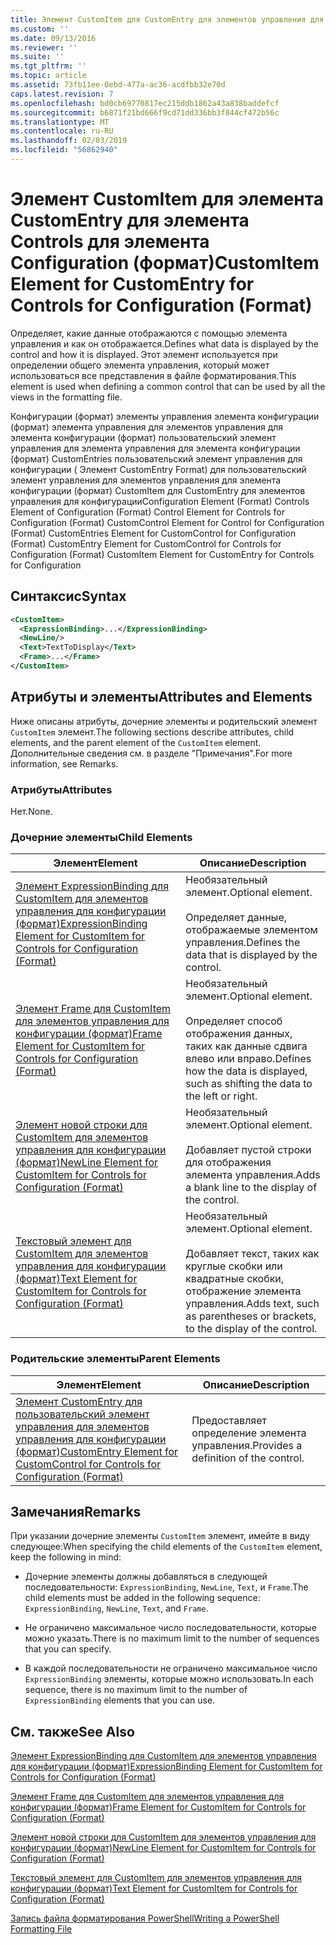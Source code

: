 ```yaml
---
title: Элемент CustomItem для CustomEntry для элементов управления для конфигурации (формат) | Документация Майкрософт
ms.custom: ''
ms.date: 09/13/2016
ms.reviewer: ''
ms.suite: ''
ms.tgt_pltfrm: ''
ms.topic: article
ms.assetid: 73fb11ee-0ebd-477a-ac36-acdfbb32e70d
caps.latest.revision: 7
ms.openlocfilehash: bd0cb69770817ec215ddb1862a43a838baddefcf
ms.sourcegitcommit: b6871f21bd666f9cd71dd336bb3f844cf472b56c
ms.translationtype: MT
ms.contentlocale: ru-RU
ms.lasthandoff: 02/03/2019
ms.locfileid: "56862940"
---
```

# <a name="customitem-element-for-customentry-for-controls-for-configuration-format"></a><span data-ttu-id="ed378-102">Элемент CustomItem для элемента CustomEntry для элемента Controls для элемента Configuration (формат)</span><span class="sxs-lookup"><span data-stu-id="ed378-102">CustomItem Element for CustomEntry for Controls for Configuration (Format)</span></span>

<span data-ttu-id="ed378-103">Определяет, какие данные отображаются с помощью элемента управления и как он отображается.</span><span class="sxs-lookup"><span data-stu-id="ed378-103">Defines what data is displayed by the control and how it is displayed.</span></span> <span data-ttu-id="ed378-104">Этот элемент используется при определении общего элемента управления, который может использоваться все представления в файле форматирования.</span><span class="sxs-lookup"><span data-stu-id="ed378-104">This element is used when defining a common control that can be used by all the views in the formatting file.</span></span>

<span data-ttu-id="ed378-105">Конфигурации (формат) элементы управления элемента конфигурации (формат) элемента управления для элементов управления для элемента конфигурации (формат) пользовательский элемент управления для элемента управления для элемента конфигурации (формат) CustomEntries пользовательский элемент управления для конфигурации ( Элемент CustomEntry Format) для пользовательский элемент управления для элементов управления для элемента конфигурации (формат) CustomItem для CustomEntry для элементов управления для конфигурации</span><span class="sxs-lookup"><span data-stu-id="ed378-105">Configuration Element (Format) Controls Element of Configuration (Format) Control Element for Controls for Configuration (Format) CustomControl Element for Control for Configuration (Format) CustomEntries Element for CustomControl for Configuration (Format) CustomEntry Element for CustomControl for Controls for Configuration (Format) CustomItem Element for CustomEntry for Controls for Configuration</span></span>

## <a name="syntax"></a><span data-ttu-id="ed378-106">Синтаксис</span><span class="sxs-lookup"><span data-stu-id="ed378-106">Syntax</span></span>

```xml
<CustomItem>
  <ExpressionBinding>...</ExpressionBinding>
  <NewLine/>
  <Text>TextToDisplay</Text>
  <Frame>...</Frame>
</CustomItem>
```

## <a name="attributes-and-elements"></a><span data-ttu-id="ed378-107">Атрибуты и элементы</span><span class="sxs-lookup"><span data-stu-id="ed378-107">Attributes and Elements</span></span>

<span data-ttu-id="ed378-108">Ниже описаны атрибуты, дочерние элементы и родительский элемент `CustomItem` элемент.</span><span class="sxs-lookup"><span data-stu-id="ed378-108">The following sections describe attributes, child elements, and the parent element of the `CustomItem` element.</span></span> <span data-ttu-id="ed378-109">Дополнительные сведения см. в разделе "Примечания".</span><span class="sxs-lookup"><span data-stu-id="ed378-109">For more information, see Remarks.</span></span>

### <a name="attributes"></a><span data-ttu-id="ed378-110">Атрибуты</span><span class="sxs-lookup"><span data-stu-id="ed378-110">Attributes</span></span>

<span data-ttu-id="ed378-111">Нет.</span><span class="sxs-lookup"><span data-stu-id="ed378-111">None.</span></span>

### <a name="child-elements"></a><span data-ttu-id="ed378-112">Дочерние элементы</span><span class="sxs-lookup"><span data-stu-id="ed378-112">Child Elements</span></span>

|<span data-ttu-id="ed378-113">Элемент</span><span class="sxs-lookup"><span data-stu-id="ed378-113">Element</span></span>|<span data-ttu-id="ed378-114">Описание</span><span class="sxs-lookup"><span data-stu-id="ed378-114">Description</span></span>|
|-------------|-----------------|
|[<span data-ttu-id="ed378-115">Элемент ExpressionBinding для CustomItem для элементов управления для конфигурации (формат)</span><span class="sxs-lookup"><span data-stu-id="ed378-115">ExpressionBinding Element for CustomItem for Controls for Configuration (Format)</span></span>](./expressionbinding-element-for-customitem-for-controls-for-configuration-format.md)|<span data-ttu-id="ed378-116">Необязательный элемент.</span><span class="sxs-lookup"><span data-stu-id="ed378-116">Optional element.</span></span><br /><br /> <span data-ttu-id="ed378-117">Определяет данные, отображаемые элементом управления.</span><span class="sxs-lookup"><span data-stu-id="ed378-117">Defines the data that is displayed by the control.</span></span>|
|[<span data-ttu-id="ed378-118">Элемент Frame для CustomItem для элементов управления для конфигурации (формат)</span><span class="sxs-lookup"><span data-stu-id="ed378-118">Frame Element for CustomItem for Controls for Configuration (Format)</span></span>](./frame-element-for-customitem-for-controls-for-configuration-format.md)|<span data-ttu-id="ed378-119">Необязательный элемент.</span><span class="sxs-lookup"><span data-stu-id="ed378-119">Optional element.</span></span><br /><br /> <span data-ttu-id="ed378-120">Определяет способ отображения данных, таких как данные сдвига влево или вправо.</span><span class="sxs-lookup"><span data-stu-id="ed378-120">Defines how the data is displayed, such as shifting the data to the left or right.</span></span>|
|[<span data-ttu-id="ed378-121">Элемент новой строки для CustomItem для элементов управления для конфигурации (формат)</span><span class="sxs-lookup"><span data-stu-id="ed378-121">NewLine Element for CustomItem for Controls for Configuration (Format)</span></span>](./newline-element-for-customitem-for-controls-for-configuration-format.md)|<span data-ttu-id="ed378-122">Необязательный элемент.</span><span class="sxs-lookup"><span data-stu-id="ed378-122">Optional element.</span></span><br /><br /> <span data-ttu-id="ed378-123">Добавляет пустой строки для отображения элемента управления.</span><span class="sxs-lookup"><span data-stu-id="ed378-123">Adds a blank line to the display of the control.</span></span>|
|[<span data-ttu-id="ed378-124">Текстовый элемент для CustomItem для элементов управления для конфигурации (формат)</span><span class="sxs-lookup"><span data-stu-id="ed378-124">Text Element for CustomItem for Controls for Configuration (Format)</span></span>](./text-element-for-customitem-for-controls-for-configuration-format.md)|<span data-ttu-id="ed378-125">Необязательный элемент.</span><span class="sxs-lookup"><span data-stu-id="ed378-125">Optional element.</span></span><br /><br /> <span data-ttu-id="ed378-126">Добавляет текст, таких как круглые скобки или квадратные скобки, отображение элемента управления.</span><span class="sxs-lookup"><span data-stu-id="ed378-126">Adds text, such as parentheses or brackets, to the display of the control.</span></span>|

### <a name="parent-elements"></a><span data-ttu-id="ed378-127">Родительские элементы</span><span class="sxs-lookup"><span data-stu-id="ed378-127">Parent Elements</span></span>

|<span data-ttu-id="ed378-128">Элемент</span><span class="sxs-lookup"><span data-stu-id="ed378-128">Element</span></span>|<span data-ttu-id="ed378-129">Описание</span><span class="sxs-lookup"><span data-stu-id="ed378-129">Description</span></span>|
|-------------|-----------------|
|[<span data-ttu-id="ed378-130">Элемент CustomEntry для пользовательский элемент управления для элементов управления для конфигурации (формат)</span><span class="sxs-lookup"><span data-stu-id="ed378-130">CustomEntry Element for CustomControl for Controls for Configuration (Format)</span></span>](./customentry-element-for-customcontrol-for-controls-for-configuration-format.md)|<span data-ttu-id="ed378-131">Предоставляет определение элемента управления.</span><span class="sxs-lookup"><span data-stu-id="ed378-131">Provides a definition of the control.</span></span>|

## <a name="remarks"></a><span data-ttu-id="ed378-132">Замечания</span><span class="sxs-lookup"><span data-stu-id="ed378-132">Remarks</span></span>

<span data-ttu-id="ed378-133">При указании дочерние элементы `CustomItem` элемент, имейте в виду следующее:</span><span class="sxs-lookup"><span data-stu-id="ed378-133">When specifying the child elements of the `CustomItem` element, keep the following in mind:</span></span>

- <span data-ttu-id="ed378-134">Дочерние элементы должны добавляться в следующей последовательности: `ExpressionBinding`, `NewLine`, `Text`, и `Frame`.</span><span class="sxs-lookup"><span data-stu-id="ed378-134">The child elements must be added in the following sequence: `ExpressionBinding`, `NewLine`, `Text`, and `Frame`.</span></span>

- <span data-ttu-id="ed378-135">Не ограничено максимальное число последовательности, которые можно указать.</span><span class="sxs-lookup"><span data-stu-id="ed378-135">There is no maximum limit to the number of sequences that you can specify.</span></span>

- <span data-ttu-id="ed378-136">В каждой последовательности не ограничено максимальное число `ExpressionBinding` элементы, которые можно использовать.</span><span class="sxs-lookup"><span data-stu-id="ed378-136">In each sequence, there is no maximum limit to the number of `ExpressionBinding` elements that you can use.</span></span>

## <a name="see-also"></a><span data-ttu-id="ed378-137">См. также</span><span class="sxs-lookup"><span data-stu-id="ed378-137">See Also</span></span>

[<span data-ttu-id="ed378-138">Элемент ExpressionBinding для CustomItem для элементов управления для конфигурации (формат)</span><span class="sxs-lookup"><span data-stu-id="ed378-138">ExpressionBinding Element for CustomItem for Controls for Configuration (Format)</span></span>](./expressionbinding-element-for-customitem-for-controls-for-configuration-format.md)

[<span data-ttu-id="ed378-139">Элемент Frame для CustomItem для элементов управления для конфигурации (формат)</span><span class="sxs-lookup"><span data-stu-id="ed378-139">Frame Element for CustomItem for Controls for Configuration (Format)</span></span>](./frame-element-for-customitem-for-controls-for-configuration-format.md)

[<span data-ttu-id="ed378-140">Элемент новой строки для CustomItem для элементов управления для конфигурации (формат)</span><span class="sxs-lookup"><span data-stu-id="ed378-140">NewLine Element for CustomItem for Controls for Configuration (Format)</span></span>](./newline-element-for-customitem-for-controls-for-configuration-format.md)

[<span data-ttu-id="ed378-141">Текстовый элемент для CustomItem для элементов управления для конфигурации (формат)</span><span class="sxs-lookup"><span data-stu-id="ed378-141">Text Element for CustomItem for Controls for Configuration (Format)</span></span>](./text-element-for-customitem-for-controls-for-configuration-format.md)

[<span data-ttu-id="ed378-142">Запись файла форматирования PowerShell</span><span class="sxs-lookup"><span data-stu-id="ed378-142">Writing a PowerShell Formatting File</span></span>](./writing-a-powershell-formatting-file.md)
